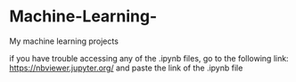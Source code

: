 # Machine-Learning-
My machine learning projects

if you have trouble accessing any of the .ipynb files, go to the following link: https://nbviewer.jupyter.org/
and paste the link of the .ipynb file
